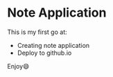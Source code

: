 # Note Application

This is my first go at:
- Creating note application
- Deploy to github.io

Enjoy😄 
